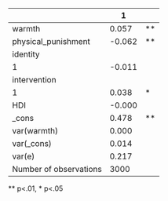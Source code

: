 |                        | 1      |    |
|------------------------|--------|----|
| warmth                 | 0.057  | ** |
| physical_punishment    | -0.062 | ** |
| identity               |        |    |
|   1                    | -0.011 |    |
| intervention           |        |    |
|   1                    | 0.038  | *  |
| HDI                    | -0.000 |    |
| _cons                  | 0.478  | ** |
| var(warmth)            | 0.000  |    |
| var(_cons)             | 0.014  |    |
| var(e)                 | 0.217  |    |
| Number of observations | 3000   |    |
** p<.01, * p<.05

